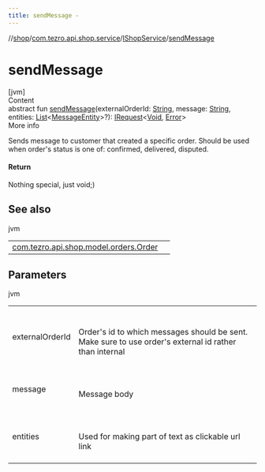 ```yaml
---
title: sendMessage -
---
```

//[shop](../../../index.md)/[com.tezro.api.shop.service](../index.md)/[IShopService](index.md)/[sendMessage](send-message.md)



# sendMessage  
[jvm]  
Content  
abstract fun [sendMessage](send-message.md)(externalOrderId: [String](https://kotlinlang.org/api/latest/jvm/stdlib/kotlin/-string/index.html), message: [String](https://kotlinlang.org/api/latest/jvm/stdlib/kotlin/-string/index.html), entities: [List](https://kotlinlang.org/api/latest/jvm/stdlib/kotlin.collections/-list/index.html)<[MessageEntity](../../com.tezro.api.shop.model.messages/-message-entity/index.md)>?): [IRequest](../../com.tezro.api.core.client.requests/-i-request/index.md)<[Void](https://docs.oracle.com/javase/8/docs/api/java/lang/Void.html), [Error](../../com.tezro.api.shop.model.common/-error/index.md)>  
More info  


Sends message to customer that created a specific order. Should be used when order's status is one of: confirmed, delivered, disputed.



#### Return  


Nothing special, just void;)



## See also  
  
jvm  
  
| | |
|---|---|
| <a name="com.tezro.api.shop.service/IShopService/sendMessage/#kotlin.String#kotlin.String#kotlin.collections.List[com.tezro.api.shop.model.messages.MessageEntity]?/PointingToDeclaration/"></a>[com.tezro.api.shop.model.orders.Order](../../com.tezro.api.shop.model.orders/-order/external-id.md)| <a name="com.tezro.api.shop.service/IShopService/sendMessage/#kotlin.String#kotlin.String#kotlin.collections.List[com.tezro.api.shop.model.messages.MessageEntity]?/PointingToDeclaration/"></a>|
  


## Parameters  
  
jvm  
  
| | |
|---|---|
| <a name="com.tezro.api.shop.service/IShopService/sendMessage/#kotlin.String#kotlin.String#kotlin.collections.List[com.tezro.api.shop.model.messages.MessageEntity]?/PointingToDeclaration/"></a>externalOrderId| <a name="com.tezro.api.shop.service/IShopService/sendMessage/#kotlin.String#kotlin.String#kotlin.collections.List[com.tezro.api.shop.model.messages.MessageEntity]?/PointingToDeclaration/"></a><br><br>Order's id to which messages should be sent. Make sure to use order's external id rather than internal<br><br>|
| <a name="com.tezro.api.shop.service/IShopService/sendMessage/#kotlin.String#kotlin.String#kotlin.collections.List[com.tezro.api.shop.model.messages.MessageEntity]?/PointingToDeclaration/"></a>message| <a name="com.tezro.api.shop.service/IShopService/sendMessage/#kotlin.String#kotlin.String#kotlin.collections.List[com.tezro.api.shop.model.messages.MessageEntity]?/PointingToDeclaration/"></a><br><br>Message body<br><br>|
| <a name="com.tezro.api.shop.service/IShopService/sendMessage/#kotlin.String#kotlin.String#kotlin.collections.List[com.tezro.api.shop.model.messages.MessageEntity]?/PointingToDeclaration/"></a>entities| <a name="com.tezro.api.shop.service/IShopService/sendMessage/#kotlin.String#kotlin.String#kotlin.collections.List[com.tezro.api.shop.model.messages.MessageEntity]?/PointingToDeclaration/"></a><br><br>Used for making part of text as clickable url link<br><br>|
  
  



